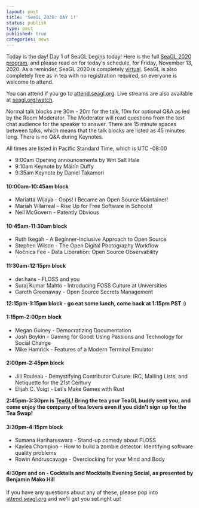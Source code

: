 ```yaml
---
layout: post
title: 'SeaGL 2020: DAY 1!'
status: publish
type: post
published: true
categories: news
---
```


Today is the day!  Day 1 of SeaGL begins today! Here is the full [SeaGL 2020 program](https://osem.seagl.org/conferences/seagl2020/schedule), and please read on for today's schedule, for Friday, November 13, 2020.  As a reminder, SeaGL 2020 is completely [virtual](https://seagl.org/news/2020/05/05/virtualconf-2020.html).  SeaGL is also completely free as in tea with no registration required, so everyone is welcome to attend.

You can attend if you go to [attend.seagl.org](https://attend.seagl.org).  Live streams are also available at [seagl.org/watch](https://seagl.org/watch).

Normal talk blocks are 30m - 20m for the talk, 10m for optional Q&A as led by the Room Moderator.  The Moderator will read questions from the text chat audience for the speaker to answer.  There are 15 minute spaces between talks, which means that the talk blocks are listed as 45 minutes long.  There is no Q&A during Keynotes.

All times are listed in Pacific Standard Time, which is UTC -08:00

* 9:00am Opening announcements by Wm Salt Hale
* 9:10am Keynote by Máirín Duffy
* 9:35am Keynote by Daniel Takamori

#### 10:00am-10:45am block
* Mariatta Wijaya - Oops! I Became an Open Source Maintainer!
* Mariah Villarreal - Rise Up for Free Software in Schools!
* Neil McGovern - Patently Obvious

#### 10:45am-11:30am block
* Ruth Ikegah - A Beginner-Inclusive Approach to Open Source
* Stephen Wilson - The Open Digital Photography Workflow
* Nočnica Fee - Data Liberation: Open Source Observability

#### 11:30am-12:15pm block
* der.hans - FLOSS and you
* Suraj Kumar Mahto - Introducing FOSS Culture at Universities
* Gareth Greenaway - Open Source Secrets Management

**12:15pm-1:15pm block - go eat some lunch, come back at 1:15pm PST :)**

#### 1:15pm-2:00pm block
* Megan Guiney - Democratizing Documentation
* Josh Boykin - Gaming for Good: Using Passions and Technology for Social Change
* Mike Hamrick - Features of a Modern Terminal Emulator

#### 2:00pm-2:45pm block
* Jill Rouleau - Demystifying Contributor Culture: IRC, Mailing Lists, and Netiquette for the 21st Century
* Elijah C. Voigt - Let's Make Games with Rust

**2:45pm-3:30pm is [TeaGL](https://seagl.org/news/2020/09/25/teagl-online.html)!  Bring the tea your TeaGL buddy sent you, and come enjoy the company of tea lovers even if you didn't sign up for the Tea Swap!**

#### 3:30pm-4:15pm block
* Sumana Harihareswara - Stand-up comedy about FLOSS
* Kaylea Champion - How to build a zombie detector: Identifying software quality problems
* Rowin Andruscavage - Overclocking for your Mind and Body

#### 4:30pm and on - Cocktails and Mocktails Evening Social, as presented by Benjamin Mako Hill

If you have any questions about any of these, please pop into [attend.seagl.org](https://attend.seagl.org) and we'll get you set right up!

